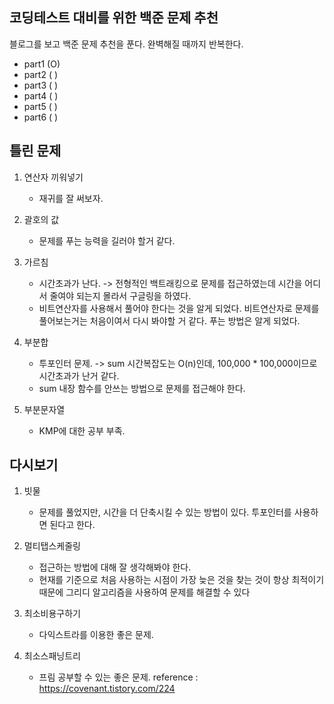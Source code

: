 ## 코딩테스트 대비를 위한 백준 문제 추천

블로그를 보고 백준 문제 추천을 푼다. 완벽해질 때까지 반복한다.
- part1 (O)
- part2 ( )
- part3 ( )
- part4 ( )
- part5 ( )
- part6 ( )



## 틀린 문제
1. 연산자 끼워넣기
    - 재귀를 잘 써보자. 
2. 괄호의 값
    - 문제를 푸는 능력을 길러야 할거 같다.

3. 가르침
    - 시간초과가 난다. -> 전형적인 백트래킹으로 문제를 접근하였는데 시간을 어디서 줄여야 되는지 몰라서 구글링을 하였다.
    - 비트연산자를 사용해서 풀어야 한다는 것을 알게 되었다. 비트연산자로 문제를 풀어보는거는 처음이여서 다시 봐야할 거 같다. 푸는 방법은 알게 되었다.

4. 부분합
    - 투포인터 문제. -> sum 시간복잡도는 O(n)인데, 100,000 * 100,000이므로 시간초과가 난거 같다.
    - sum 내장 함수를 안쓰는 방법으로 문제를 접근해야 한다.

5. 부분문자열
    - KMP에 대한 공부 부족.
    
## 다시보기
1. 빗물
    - 문제를 풀었지만, 시간을 더 단축시킬 수 있는 방법이 있다. 투포인터를 사용하면 된다고 한다.

2. 멀티탭스케줄링
    - 접근하는 방법에 대해 잘 생각해봐야 한다.
    - 현재를 기준으로 처음 사용하는 시점이 가장 늦은 것을 찾는 것이 항상 최적이기 때문에 그리디 알고리즘을 사용하여 문제를 해결할 수 있다

3. 최소비용구하기
    - 다익스트라를 이용한 좋은 문제.

4. 최소스패닝트리
    - 프림 공부할 수 있는 좋은 문제.
reference : https://covenant.tistory.com/224
